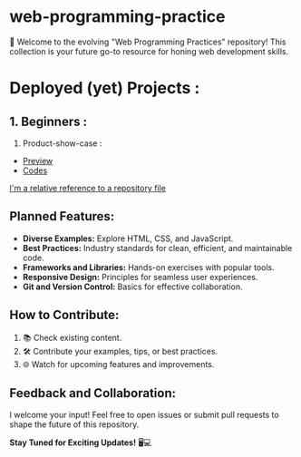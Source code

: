 # web-programming-practice
🚀 Welcome to the evolving "Web Programming Practices" repository! This collection is your future go-to resource for honing web development skills.

# Deployed (yet) Projects :
## 1. Beginners :
  1. Product-show-case :
   * [Preview](https://mrtfn.github.io/web-programming-practice/product-showcase/)
   * [Codes](../web-programming-practice/product-showcase/)

[I'm a relative reference to a repository file](../blob/master/LICENSE)

[arbitrary case-insensitive reference text]: https://www.mozilla.org
[1]: http://slashdot.org
[link text itself]: http://www.reddit.com

## Planned Features:

- **Diverse Examples:** Explore HTML, CSS, and JavaScript.
- **Best Practices:** Industry standards for clean, efficient, and maintainable code.
- **Frameworks and Libraries:** Hands-on exercises with popular tools.
- **Responsive Design:** Principles for seamless user experiences.
- **Git and Version Control:** Basics for effective collaboration.

## How to Contribute:

1. 📚 Check existing content.
2. 🛠️ Contribute your examples, tips, or best practices.
3. 🌐 Watch for upcoming features and improvements.

## Feedback and Collaboration:

I welcome your input! Feel free to open issues or submit pull requests to shape the future of this repository.

**Stay Tuned for Exciting Updates!** 🖥️💻

